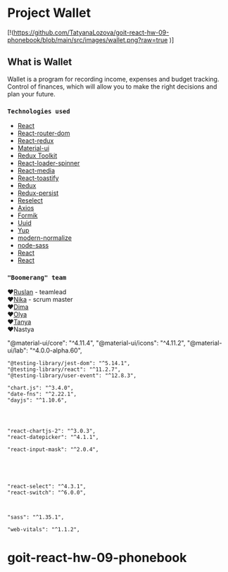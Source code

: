 # Project Wallet

[!(https://github.com/TatyanaLozova/goit-react-hw-09-phonebook/blob/main/src/images/wallet.png?raw=true
)]


## What is Wallet

Wallet is a program for recording income, expenses and budget tracking. Control
of finances, which will allow you to make the right decisions and plan your
future.

### `Technologies used`

- [React](https://ru.reactjs.org)
- [React-router-dom](https://reactrouter.com/web/guides/quick-start)
- [React-redux](https://react-redux.js.org)
- [Material-ui](https://material-ui.com/ru)
- [Redux Toolkit](https://redux-toolkit.js.org)
- [React-loader-spinner](https://www.npmjs.com/package/react-loader-spinner)
- [React-media](https://www.npmjs.com/package/react-media)
- [React-toastify](https://www.npmjs.com/package/react-toastify)
- [Redux](https://redux.js.org)
- [Redux-persist](https://www.npmjs.com/package/redux-persist)
- [Reselect](https://www.npmjs.com/package/reselect)
- [Axios](https://www.npmjs.com/package/axios)
- [Formik](https://formik.org/docs/overview)
- [Uuid](https://www.npmjs.com/package/uuid)
- [Yup](https://www.npmjs.com/package/yup)
- [modern-normalize](https://www.npmjs.com/package/modern-normalize)
- [node-sass](https://www.npmjs.com/package/node-sass)
- [React](https://ru.reactjs.org)
- [React](https://ru.reactjs.org)

### `"Boomerang" team`

:heart:[Ruslan](https://github.com/RuslanZahriadskyi) - teamlead    
:heart:[Nika](https://github.com/nikule4ka) - scrum master    
:heart:[Dima](https://github.com/DimRom76)    
:heart:[Olya](https://github.com/Olga-Smolianinova)    
:heart:[Tanya](https://github.com/TatyanaLozova?tab=repositories)    
:heart:Nastya    

"@material-ui/core": "^4.11.4",
"@material-ui/icons": "^4.11.2",
"@material-ui/lab": "^4.0.0-alpha.60",

    "@testing-library/jest-dom": "^5.14.1",
    "@testing-library/react": "^11.2.7",
    "@testing-library/user-event": "^12.8.3",

    "chart.js": "^3.4.0",
    "date-fns": "^2.22.1",
    "dayjs": "^1.10.6",




    "react-chartjs-2": "^3.0.3",
    "react-datepicker": "^4.1.1",

    "react-input-mask": "^2.0.4",





    "react-select": "^4.3.1",
    "react-switch": "^6.0.0",



    "sass": "^1.35.1",

    "web-vitals": "^1.1.2",


# goit-react-hw-09-phonebook
